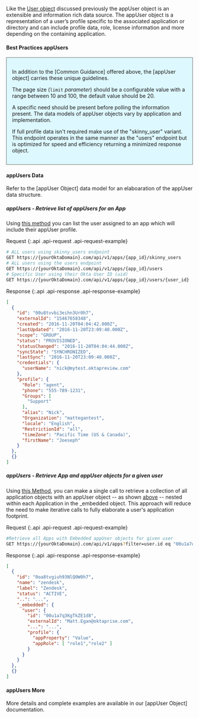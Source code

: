 
Like the [User object](#users) discussed previously the appUser object is an extensible and information rich data source.  The appUser object is a representation of a user’s profile specific to the associated application or directory and can include profile data, role, license information and more depending on the containing application.

#### Best Practices appUsers

<div style="border: 1px solid #626b6d; background-color: #ddf8ff; padding-left: 15px; padding-right: 15px; padding-bottom: 15px; padding-top: 15px">

In addition to the [Common Guidance] offered above, the [appUser object] carries these unique guidelines.

The page size (`limit` _parameter_) should be a configurable value with a range between 10 and 100, the default value should be 20.

A specific need should be present before polling the information present.  The data models of appUser objects vary by application and implementation.

If full profile data isn't required make use of the "skinny_user" variant.  This endpoint operates in the same manner as the "users" endpoint but is optimized for speed and efficiency returning a minimized response object.

</div>

#### appUsers Data

Refer to the [appUser Object] data model for an elaboaration of the appUser data structure.

##### appUsers - Retrieve list of appUsers for an App

Using [this method](/docs/api/resources/apps#list-users-assigned-to-application) you can list the user assigned to an app which will include their appUser profile.

Request
{:.api .api-request .api-request-example}

```sh
# ALL users using skinny_users endpoint
GET https://{yourOktaDomain}.com/api/v1/apps/{app_id}/skinny_users
# ALL users using the users endpoint
GET https://{yourOktaDomain}.com/api/v1/apps/{app_id}/users
# Specific User using their Okta User ID (uid)
GET https://{yourOktaDomain}.com/api/v1/apps/{app_id}/users/{user_id}
```

Response
{:.api .api-response .api-response-example}

```json
[
  {
    "id": "00u8tvvbi3eihn3Ur0h7",
    "externalId": "15467658348",
    "created": "2016-11-20T04:04:42.000Z",
    "lastUpdated": "2016-11-20T23:09:40.000Z",
    "scope": "GROUP",
    "status": "PROVISIONED",
    "statusChanged": "2016-11-20T04:04:44.000Z",
    "syncState": "SYNCHRONIZED",
    "lastSync": "2016-11-20T23:09:40.000Z",
    "credentials": {
      "userName": "nick@mytest.oktapreview.com"
    },
    "profile": {
      "Role": "agent",
      "phone": "555-789-1231",
      "Groups": [
        "Support"
      ],
      "alias": "Nick",
      "Organization": "mattegantest",
      "locale": "English",
      "RestrictionId": "all",
      "timeZone": "Pacific Time (US & Canada)",
      "firstName": "Joeseph"
    }
  },
  {}
]
```

##### appUsers - Retrieve App and appUser objects for a given user

Using [this Method](/docs/api/resources/apps#list-applications-assigned-to-user), you can make a single call to retrieve a collection of all application objects with an appUser object -- as shown [above](#appusers---retrieve-list-of-appusers-for-an-app) -- nested within each Application in the _embedded object. This approach will reduce the need to make iterative calls to fully elaborate a user's application footprint.

Request
{:.api .api-request .api-request-example}

```sh
#Retrieve all Apps with Embedded appUser objects for given user
GET https://{yourOktaDomain}.com/api/v1/apps?filter=user.id eq "00u1a7q3KgTkZE1d8"&expand=user/00u1a7q3KgTkZE1d8
```

Response
{:.api .api-response .api-response-example}

```json
[
  {
    "id": "0oa8tvgiuh93NlQ0W0h7",
    "name": "zendesk",
    "label": "Zendesk",
    "status": "ACTIVE",
    "..": "...",
    "_embedded": {
      "user": {
        "id": "00u1a7q3KgTkZE1d8",
        "externalId": "Matt.Egan@oktaprise.com",
        "...": "...",
        "profile": {
          "appProperty": "Value",
          "appRole": [ "role1","role2" ]
        }
      }
    }
  },
  {}
]
```

#### appUsers More

More details and complete examples are available in our [appUser Object] documentation.
